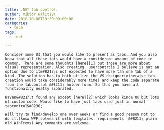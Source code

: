 ```yaml
---
title: .NET tab control.
author: Viktor Halitsyn
date: 2010-10-08T19:39:00+00:00
categories:
  - tech
tags:
  - .net

---
```

    Consider some UI that you would like to present as tabs. And you also know that all these tabs would have a considerate amount of code in common. There are some thoughts [here][1] but those are more about visual representation. Also creating  usercontrols I believe is not an option due to it&#8217;s not expected to have more tah one tab of a kind. The solution has to both utilize the VS designer(otherwise tab creation would take considerably more time) and keep the code separate from the tabcontrol &#8211; holder form. So that you have all functionality neatly separated. 
  
    Haven&#8217;t found any except [here][2] which looks kinda OK but lots of custom code. Would like to have just tabs used just in normal tabcontrol&#8230;
  
    Will try to find/develop one over weeks or find a good reason not to do it.(know WPF solves it with templates. requirements  &#8211; plain old WinFroms) Any comments are welcome. 
  
 

 [1]: http://stackoverflow.com/questions/210597/suggestions-for-a-c-custom-tabcontrol
 [2]: http://dotnetrix.co.uk/tabcontrol.htm